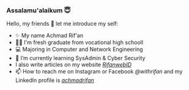 ### Assalamu'alaikum 😇
Hello, my friends 👋
let me introduce my self:
- ✨ My name Achmad Rif'an
- 👨‍💻 I'm fresh graduate from vocational high schooll
- 💻 Majoring in Computer and Network Engineering
- 🌱 I’m currently learning SysAdmin & Cyber Security
- I also write articles on my website <a href="https://www.rifan.web.id"><i>RifanwebID</i></a>
- 📫 How to reach me on Instagram or Facebook <i>@withrifan</i> and my LinkedIn profile is <a href="https://www.linkedin.com/in/achmadrifan"><i>achmadrifan</i></a>

